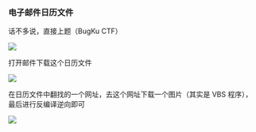 ### 电子邮件日历文件

话不多说，直接上题（BugKu CTF）

![](https://pic1.imgdb.cn/item/67bd67f2d0e0a243d404b206.jpg)

打开邮件下载这个日历文件

![](https://pic1.imgdb.cn/item/67bd681dd0e0a243d404b2a1.jpg)

在日历文件中翻找的一个网址，去这个网址下载一个图片（其实是 VBS 程序），最后进行反编译逆向即可

![](https://pic1.imgdb.cn/item/67bd6838d0e0a243d404b2f6.jpg)
